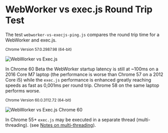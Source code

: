 # WebWorker vs exec.js Round Trip Test

The test `webworker-vs-execjs-ping.js` compares the round trip time for a WebWorker and exec.js. 

<sup>Chrome Version 57.0.2987.98 (64-bit)</sup>

![WebWorker vs Exec.js](https://raw.githubusercontent.com/optimalisatie/exec.js/master/tests/webworker-vs-execjs-ping.png)

In Chrome 60 Beta the WebWorker startup latency is still at ~100ms on a 2016 Core M7 laptop (the performance is worse than Chrome 57 on a 2012 Core i5) while the `exec.js` performance is enhanced greatly reaching speeds as fast as 0,001ms per round trip. Chrome 58 on the same laptop performs worse.

<sup>Chrome Version 60.0.3112.72 (64-bit)</sup>

![WebWorker vs Exec.js Chrome 60](https://raw.githubusercontent.com/optimalisatie/exec.js/master/tests/chrome-60.png)

In Chrome 55+ `exec.js` may be executed in a separate thread (multi-threading). (see [Notes on multi-threading](https://github.com/optimalisatie/exec.js#notes-on-multi-threading)).